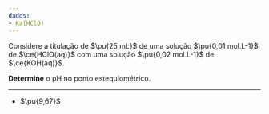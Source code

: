 ```yaml
---
dados:
- Ka(HClO)
---
```


Considere a titulação de $\pu{25 mL}$ de uma solução $\pu{0,01 mol.L-1}$ de $\ce{HClO(aq)}$ com uma solução $\pu{0,02 mol.L-1}$ de $\ce{KOH(aq)}$.

**Determine** o $\mathrm{pH}$ no ponto estequiométrico.

---

- $\pu{9,67}$
